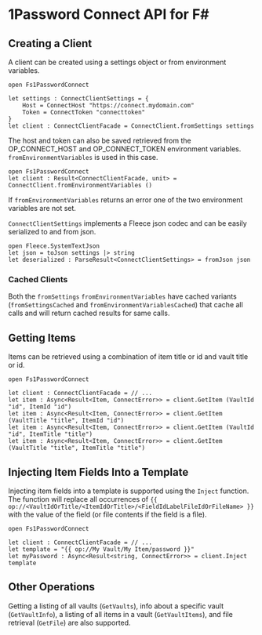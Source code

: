 # 1Password Connect API for F#

## Creating a Client
A client can be created using a settings object or from environment variables.

```f#
open Fs1PasswordConnect

let settings : ConnectClientSettings = {
    Host = ConnectHost "https://connect.mydomain.com"
    Token = ConnectToken "connecttoken"
}
let client : ConnectClientFacade = ConnectClient.fromSettings settings
```

The host and token can also be saved retrieved from the OP_CONNECT_HOST and OP_CONNECT_TOKEN environment variables. `fromEnvironmentVariables` is used in this case.

```f#
open Fs1PasswordConnect
let client : Result<ConnectClientFacade, unit> = ConnectClient.fromEnvironmentVariables ()
```

If `fromEnvironmentVariables` returns an error one of the two environment variables are not set.

`ConnectClientSettings` implements a Fleece json codec and can be easily serialized to and from json.

```f#
open Fleece.SystemTextJson
let json = toJson settings |> string
let deserialized : ParseResult<ConnectClientSettings> = fromJson json
```

### Cached Clients
Both the `fromSettings` `fromEnvironmentVariables` have cached variants (`fromSettingsCached` and `fromEnvironmentVariablesCached`) that cache all calls and will return cached results for same calls.

## Getting Items
Items can be retrieved using a combination of item title or id and vault title or id.

```f#
open Fs1PasswordConnect

let client : ConnectClientFacade = // ...
let item : Async<Result<Item, ConnectError>> = client.GetItem (VaultId "id", ItemId "id")
let item : Async<Result<Item, ConnectError>> = client.GetItem (VaultTitle "title", ItemId "id")
let item : Async<Result<Item, ConnectError>> = client.GetItem (VaultId "id", ItemTitle "title")
let item : Async<Result<Item, ConnectError>> = client.GetItem (VaultTitle "title", ItemTitle "title")
```

## Injecting Item Fields Into a Template

Injecting item fields into a template is supported using the `Inject` function. The function will replace all occurrences of `{{ op://<VaultIdOrTitle/<ItemIdOrTitle>/<FieldIdLabelFileIdOrFileName> }}` with the value of the field (or file contents if the field is a file).

```f#
open Fs1PasswordConnect

let client : ConnectClientFacade = // ...
let template = "{{ op://My Vault/My Item/password }}"
let myPassword : Async<Result<string, ConnectError>> = client.Inject template
```

## Other Operations
Getting a listing of all vaults (`GetVaults`), info about a specific vault (`GetVaultInfo`), a listing of all items in a vault (`GetVaultItems`), and file retrieval (`GetFile`) are also supported.
